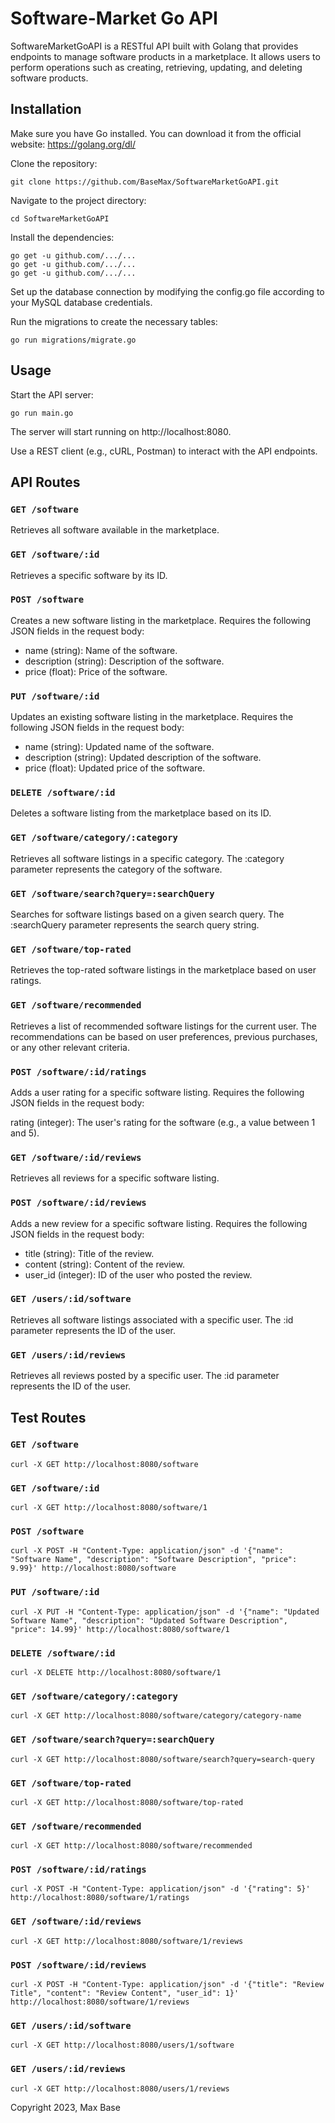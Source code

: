 # Software-Market Go API

SoftwareMarketGoAPI is a RESTful API built with Golang that provides endpoints to manage software products in a marketplace. It allows users to perform operations such as creating, retrieving, updating, and deleting software products.

## Installation

Make sure you have Go installed. You can download it from the official website: https://golang.org/dl/

Clone the repository:

```shell
git clone https://github.com/BaseMax/SoftwareMarketGoAPI.git
```

Navigate to the project directory:

```shell
cd SoftwareMarketGoAPI
```

Install the dependencies:

```shell
go get -u github.com/.../...
go get -u github.com/.../...
go get -u github.com/.../...
```

Set up the database connection by modifying the config.go file according to your MySQL database credentials.

Run the migrations to create the necessary tables:

```shell
go run migrations/migrate.go
```

## Usage

Start the API server:

```shell
go run main.go
```

The server will start running on http://localhost:8080.

Use a REST client (e.g., cURL, Postman) to interact with the API endpoints.

## API Routes

### `GET /software`

Retrieves all software available in the marketplace.

### `GET /software/:id`

Retrieves a specific software by its ID.

### `POST /software`

Creates a new software listing in the marketplace. Requires the following JSON fields in the request body:

  - name (string): Name of the software.
  - description (string): Description of the software.
  - price (float): Price of the software.

### `PUT /software/:id`

Updates an existing software listing in the marketplace. Requires the following JSON fields in the request body:

  - name (string): Updated name of the software.
  - description (string): Updated description of the software.
  - price (float): Updated price of the software.

### `DELETE /software/:id`

Deletes a software listing from the marketplace based on its ID.

### `GET /software/category/:category`

Retrieves all software listings in a specific category. The :category parameter represents the category of the software.

### `GET /software/search?query=:searchQuery`

Searches for software listings based on a given search query. The :searchQuery parameter represents the search query string.

### `GET /software/top-rated`

Retrieves the top-rated software listings in the marketplace based on user ratings.

### `GET /software/recommended`

Retrieves a list of recommended software listings for the current user. The recommendations can be based on user preferences, previous purchases, or any other relevant criteria.

### `POST /software/:id/ratings`

Adds a user rating for a specific software listing. Requires the following JSON fields in the request body:

rating (integer): The user's rating for the software (e.g., a value between 1 and 5).

### `GET /software/:id/reviews`

Retrieves all reviews for a specific software listing.

### `POST /software/:id/reviews`

Adds a new review for a specific software listing. Requires the following JSON fields in the request body:

  - title (string): Title of the review.
  - content (string): Content of the review.
  - user_id (integer): ID of the user who posted the review.

### `GET /users/:id/software`

Retrieves all software listings associated with a specific user. The :id parameter represents the ID of the user.

### `GET /users/:id/reviews`

Retrieves all reviews posted by a specific user. The :id parameter represents the ID of the user.

## Test Routes

### `GET /software`

```shell
curl -X GET http://localhost:8080/software
```

### `GET /software/:id`

```shell
curl -X GET http://localhost:8080/software/1
```

### `POST /software`

```shell
curl -X POST -H "Content-Type: application/json" -d '{"name": "Software Name", "description": "Software Description", "price": 9.99}' http://localhost:8080/software
```

### `PUT /software/:id`

```shell
curl -X PUT -H "Content-Type: application/json" -d '{"name": "Updated Software Name", "description": "Updated Software Description", "price": 14.99}' http://localhost:8080/software/1
```

### `DELETE /software/:id`

```shell
curl -X DELETE http://localhost:8080/software/1
```

### `GET /software/category/:category`

```shell
curl -X GET http://localhost:8080/software/category/category-name
```

### `GET /software/search?query=:searchQuery`

```shell
curl -X GET http://localhost:8080/software/search?query=search-query
```

### `GET /software/top-rated`

```shell
curl -X GET http://localhost:8080/software/top-rated
```

### `GET /software/recommended`

```shell
curl -X GET http://localhost:8080/software/recommended
```

### `POST /software/:id/ratings`

```shell
curl -X POST -H "Content-Type: application/json" -d '{"rating": 5}' http://localhost:8080/software/1/ratings
```

### `GET /software/:id/reviews`

```shell
curl -X GET http://localhost:8080/software/1/reviews
```

### `POST /software/:id/reviews`

```shell
curl -X POST -H "Content-Type: application/json" -d '{"title": "Review Title", "content": "Review Content", "user_id": 1}' http://localhost:8080/software/1/reviews
```

### `GET /users/:id/software`

```shell
curl -X GET http://localhost:8080/users/1/software
```

### `GET /users/:id/reviews`

```shell
curl -X GET http://localhost:8080/users/1/reviews
```

Copyright 2023, Max Base

